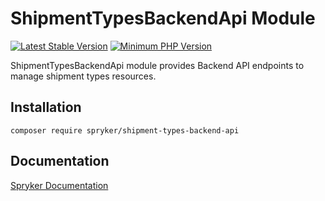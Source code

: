 # ShipmentTypesBackendApi Module
[![Latest Stable Version](https://poser.pugx.org/spryker/shipment-types-backend-api/v/stable.svg)](https://packagist.org/packages/spryker/shipment-types-backend-api)
[![Minimum PHP Version](https://img.shields.io/badge/php-%3E%3D%208.1-8892BF.svg)](https://php.net/)

ShipmentTypesBackendApi module provides Backend API endpoints to manage shipment types resources.

## Installation

```
composer require spryker/shipment-types-backend-api
```

## Documentation

[Spryker Documentation](https://docs.spryker.com)

